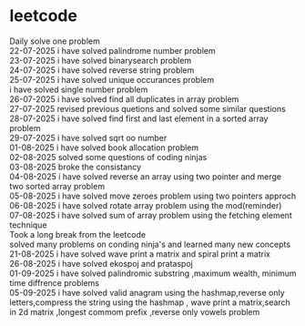 # leetcode
Daily solve one problem <br/>
22-07-2025 i have solved palindrome number problem<br/>
23-07-2025 i have solved binarysearch problem<br/>
24-07-2025 i have solved reverse string problem<br/>
25-07-2025 i have solved unique occurances problem<br/>
           i have solved single number problem<br/>
26-07-2025 i have solved find all duplicates in array problem<br/>
27-07-2025 revised previous quetions and solved some similar questions<br/>
28-07-2025 i have solved find first and last element in a sorted array problem<br/>
29-07-2025 i have solved sqrt oo number <br/>
01-08-2025 i have solved book allocation problem <br/>
02-08-2025 solved some questions of coding ninjas <br/>
03-08-2025 broke the consistancy <br/>
04-08-2025 i have solved reverse an array using two pointer and merge two sorted array problem<br/>
05-08-2025 i have solved move zeroes problem using two pointers approch<br/>
06-08-2025 i have solved rotate array problem using the mod(reminder)<br/>
07-08-2025 i have solved sum of array problem using the fetching element technique<br/>
Took a long break from the leetcode<br>
solved many problems on conding ninja's and learned many new concepts <br>
21-08-2025 i have solved wave print a matrix and spiral print a matrix<br>
26-08-2025 i have solved ekospoj and prataspoj<br>
01-09-2025 i have solved palindromic substring ,maximum wealth, minimum time diffrence problems<br>
05-09-2025 i have solved valid anagram using the hashmap,reverse only letters,compress the string using the hashmap , wave print a matrix,search in 2d matrix ,longest commom prefix ,reverse only vowels problem <br>